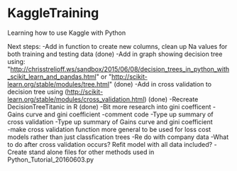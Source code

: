 # KaggleTraining
Learning how to use Kaggle with Python

Next steps:
    -Add in function to create new columns, clean up Na values for both training and testing data (done)
    -Add in graph showing decision tree using: "http://chrisstrelioff.ws/sandbox/2015/06/08/decision_trees_in_python_with_scikit_learn_and_pandas.html" or "http://scikit-learn.org/stable/modules/tree.html" (done)
    -Add in cross validation to decision tree using (http://scikit-learn.org/stable/modules/cross_validation.html) (done)
    -Recreate DecisionTreeTitanic in R (done)
    -Bit more research into gini coefficent
    -Gains curve and gini coefficient
    -comment code
    -Type up summary of cross validation
    -Type up summary of Gains curve and gini coefficient    
    -make cross validation function more general to be used for loss cost models rather than just classfication trees
    -Re do with company data
    -What to do after cross validation occurs? Refit model with all data included?
    -Create stand alone files for other methods used in Python_Tutorial_20160603.py


